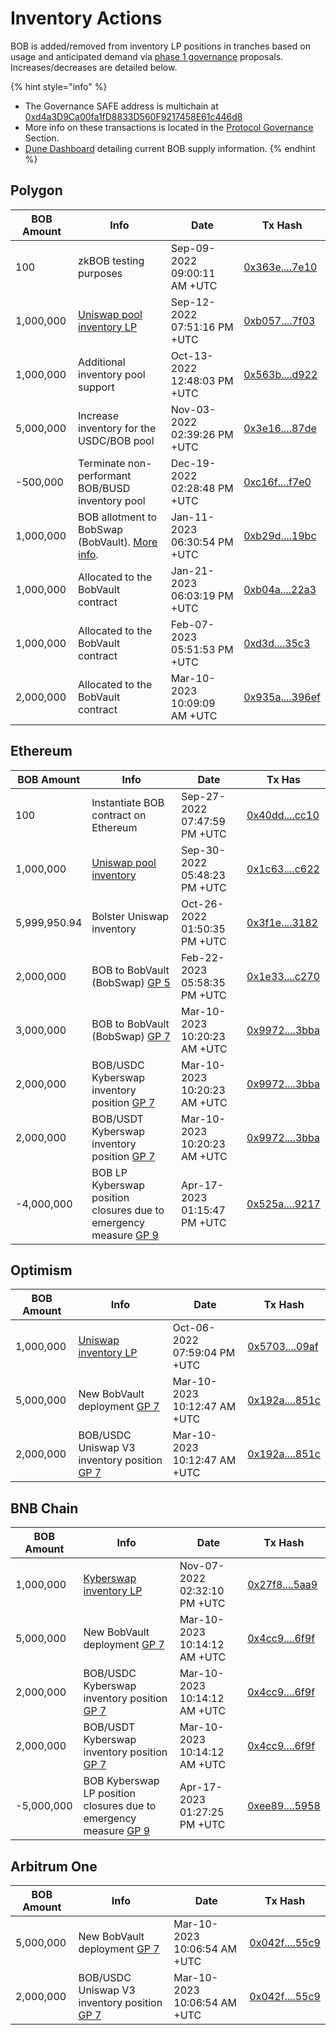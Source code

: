 # Inventory Actions

BOB is added/removed from inventory LP positions in tranches based on usage and anticipated demand via [phase 1 governance](../bob-dao.md#beta-phase-1) proposals. Increases/decreases are detailed below.

{% hint style="info" %}
* The Governance SAFE address is multichain at [0xd4a3D9Ca00fa1fD8833D560F9217458E61c446d8](https://app.safe.global/matic:0xd4a3D9Ca00fa1fD8833D560F9217458E61c446d8/home)
* More info on these transactions is located in the [Protocol Governance](../protocol-governance/) Section.
* [Dune Dashboard](https://dune.com/maxaleks/bob-stable-token) detailing current BOB supply information.
{% endhint %}

## Polygon

| BOB Amount | Info                                                                                                                      | Date                         | Tx Hash                                                                                                          |
| ---------- | ------------------------------------------------------------------------------------------------------------------------- | ---------------------------- | ---------------------------------------------------------------------------------------------------------------- |
| 100        | zkBOB testing purposes                                                                                                    | Sep-09-2022 09:00:11 AM +UTC | [0x363e....7e10](https://polygonscan.com/tx/0x363eabc1c221a6a85cbb77c1b6e556f7db853ddb439774a6089871da1bd37e10)  |
| 1,000,000  | [Uniswap pool inventory LP](https://zkbob.page.link/getBOB)                                                               | Sep-12-2022 07:51:16 PM +UTC | [0xb057....7f03](https://polygonscan.com/tx/0xb0574223b2c7be69999a4204e1e414179fa7f88f48df3a37ba55725706567f03)  |
| 1,000,000  | Additional inventory pool support                                                                                         | Oct-13-2022 12:48:03 PM +UTC | [0x563b....d922](https://polygonscan.com/tx/0x563b56bf3a1c9dd6f2e5f6bc12feae5df7f80801ee9b276efcfd83871c3bd922)  |
| 5,000,000  | Increase inventory for the USDC/BOB pool                                                                                  | Nov-03-2022 02:39:26 PM +UTC | [0x3e16....87de](https://polygonscan.com/tx/0x3e168dc82de33894c85f5f1f4e68afb0e25f43cc6685d8f9307fd4c9a12787de)  |
| -500,000   | Terminate non-performant BOB/BUSD inventory pool                                                                          | Dec-19-2022 02:28:48 PM +UTC | [0xc16f....f7e0](https://polygonscan.com/tx/0xc16f02ff1a29be8db6a076d94d0593abf880542eea6e8a75eb93c9228e5ef7e0)  |
| 1,000,000  | BOB allotment to  BobSwap (BobVault). [More info](../protocol-governance/gp-3-enable-bobvault-bobswap-for-public-use.md). | Jan-11-2023 06:30:54 PM +UTC | [0xb29d....19bc](https://polygonscan.com/tx/0xb29d804f5d2324a458dbbaff2c5da7d5e73c286bf42891f5816b030dfac119bc)  |
| 1,000,000  | Allocated to the BobVault contract                                                                                        | Jan-21-2023 06:03:19 PM +UTC | [0xb04a....22a3](https://polygonscan.com/tx/0xb04ad6ad2e2a050e0130ee7cba8722eb2472b6bd19beb499d77e8fde81ea22a3)  |
| 1,000,000  | Allocated to the BobVault contract                                                                                        | Feb-07-2023 05:51:53 PM +UTC | [0xd3d....35c3](https://polygonscan.com/tx/0xd3ded6606bf47934d1fadb7e3c9561139b65c5cfed9ca8a1ad3ca2386f1935c3)   |
| 2,000,000  | Allocated to the BobVault contract                                                                                        | Mar-10-2023 10:09:09 AM +UTC | [0x935a....396ef](https://polygonscan.com/tx/0x935a74e368b93fa539f5320629dd687e55aaeecd91ebca9e1bfdb185c00396ef) |

## Ethereum&#x20;

| BOB Amount   | Info                                                                                                                                                                                          | Date                         | Tx Has                                                                                                       |
| ------------ | --------------------------------------------------------------------------------------------------------------------------------------------------------------------------------------------- | ---------------------------- | ------------------------------------------------------------------------------------------------------------ |
| 100          | Instantiate BOB contract on Ethereum                                                                                                                                                          | Sep-27-2022 07:47:59 PM +UTC | [0x40dd....cc10](https://etherscan.io/tx/0x40dd99372285c6c2447718d12f4090daf257c076e5f65a4fba08e43b7f52cc10) |
| 1,000,000    | [Uniswap pool inventory](https://app.uniswap.org/#/swap/?chain=ethereum\&inputCurrency=0xA0b86991c6218b36c1d19D4a2e9Eb0cE3606eB48\&outputCurrency=0xB0B195aEFA3650A6908f15CdaC7D92F8a5791B0B) | Sep-30-2022 05:48:23 PM +UTC | [0x1c63....c622](https://etherscan.io/tx/0x1c63241d212dc7f5f64d7e684d256582172022872e08a8685cb3dc353668c622) |
| 5,999,950.94 | Bolster Uniswap inventory                                                                                                                                                                     | Oct-26-2022 01:50:35 PM +UTC | [0x3f1e....3182](https://etherscan.io/tx/0x3f1e4fafd917ec97540a047f5b042ccdb14b6d2971552bc98e450d6812623182) |
| 2,000,000    | BOB to BobVault (BobSwap) [GP 5](../protocol-governance/gp-5-enable-bobvault-bobswap-on-ethereum-mainnet.md)                                                                                  | Feb-22-2023 05:58:35 PM +UTC | [0x1e33....c270](https://etherscan.io/tx/0x1e33247389a04b8ffea082267821a9ccf2d79826812035d1256cb60b477bc270) |
| 3,000,000    | BOB to BobVault (BobSwap) [GP 7](../protocol-governance/gp-7-increase-multi-chain-inventory-and-update-bobswap.md)                                                                            | Mar-10-2023 10:20:23 AM +UTC | [0x9972....3bba](https://etherscan.io/tx/0x9972a9f4294531d0bffc96eb795e35539b0a20a83956b07d39a9887831c03bba) |
| 2,000,000    | BOB/USDC Kyberswap inventory position [GP 7](../protocol-governance/gp-7-increase-multi-chain-inventory-and-update-bobswap.md)                                                                | Mar-10-2023 10:20:23 AM +UTC | [0x9972....3bba](https://etherscan.io/tx/0x9972a9f4294531d0bffc96eb795e35539b0a20a83956b07d39a9887831c03bba) |
| 2,000,000    | BOB/USDT Kyberswap inventory position [GP 7](../protocol-governance/gp-7-increase-multi-chain-inventory-and-update-bobswap.md)                                                                | Mar-10-2023 10:20:23 AM +UTC | [0x9972....3bba](https://etherscan.io/tx/0x9972a9f4294531d0bffc96eb795e35539b0a20a83956b07d39a9887831c03bba) |
| -4,000,000   | BOB LP Kyberswap position closures due to emergency measure [GP 9](../protocol-governance/gp-9-deactivate-kyberswap-inventory-pairs-emergency-measure.md)                                     | Apr-17-2023 01:15:47 PM +UTC | [0x525a....9217](https://etherscan.io/tx/0x525a434a05668791df3826d1bfe937658f8c52969dcb9b5fcc7815d0eb1c9217) |

## Optimism

| BOB Amount | Info                                                                                                                                                                                        | Date                         | Tx Hash                                                                                                                 |
| ---------- | ------------------------------------------------------------------------------------------------------------------------------------------------------------------------------------------- | ---------------------------- | ----------------------------------------------------------------------------------------------------------------------- |
| 1,000,000  | [Uniswap inventory LP](https://app.uniswap.org/#/swap/?chain=optimism\&inputCurrency=0xA0b86991c6218b36c1d19D4a2e9Eb0cE3606eB48\&outputCurrency=0xB0B195aEFA3650A6908f15CdaC7D92F8a5791B0B) | Oct-06-2022 07:59:04 PM +UTC | [0x5703....09af](https://optimistic.etherscan.io/tx/0x57039c5a011c6a41f5e89e8928adafe2e964d20c005b2114eb73687a0cff09af) |
| 5,000,000  | New BobVault deployment  [GP 7](../protocol-governance/gp-7-increase-multi-chain-inventory-and-update-bobswap.md)                                                                           | Mar-10-2023 10:12:47 AM +UTC | [0x192a....851c](https://optimistic.etherscan.io/tx/0x192aeefa67c2a47a9e4727807f573e81510939989ea0de6295d2df1eaeb7851c) |
| 2,000,000  | BOB/USDC Uniswap V3 inventory position  [GP 7](../protocol-governance/gp-7-increase-multi-chain-inventory-and-update-bobswap.md)                                                            | Mar-10-2023 10:12:47 AM +UTC | [0x192a....851c](https://optimistic.etherscan.io/tx/0x192aeefa67c2a47a9e4727807f573e81510939989ea0de6295d2df1eaeb7851c) |

## BNB Chain

| BOB Amount | Info                                                                                                                                                      | Date                         | Tx Hash                                                                                                     |
| ---------- | --------------------------------------------------------------------------------------------------------------------------------------------------------- | ---------------------------- | ----------------------------------------------------------------------------------------------------------- |
| 1,000,000  | [Kyberswap inventory LP](https://kyberswap.com/swap/bnb/bob-to-usdc)                                                                                      | Nov-07-2022 02:32:10 PM +UTC | [0x27f8....5aa9](https://bscscan.com/tx/0x27f833734e9b3f018ff6b903fe856bf2bbc3a853aa585b5836c6e22308975aa9) |
| 5,000,000  | New BobVault deployment  [GP 7](../protocol-governance/gp-7-increase-multi-chain-inventory-and-update-bobswap.md)                                         | Mar-10-2023 10:14:12 AM +UTC | [0x4cc9....6f9f](https://bscscan.com/tx/0x4cc92a608c8d3f8c8e150d22d9038a5fe16a1b2e657a59289441d21778556f9f) |
| 2,000,000  | BOB/USDC Kyberswap inventory position [GP 7](../protocol-governance/gp-7-increase-multi-chain-inventory-and-update-bobswap.md)                            | Mar-10-2023 10:14:12 AM +UTC | [0x4cc9....6f9f](https://bscscan.com/tx/0x4cc92a608c8d3f8c8e150d22d9038a5fe16a1b2e657a59289441d21778556f9f) |
| 2,000,000  | BOB/USDT Kyberswap inventory position [GP 7](../protocol-governance/gp-7-increase-multi-chain-inventory-and-update-bobswap.md)                            | Mar-10-2023 10:14:12 AM +UTC | [0x4cc9....6f9f](https://bscscan.com/tx/0x4cc92a608c8d3f8c8e150d22d9038a5fe16a1b2e657a59289441d21778556f9f) |
| -5,000,000 | BOB Kyberswap LP position closures due to emergency measure [GP 9](../protocol-governance/gp-9-deactivate-kyberswap-inventory-pairs-emergency-measure.md) | Apr-17-2023 01:27:25 PM +UTC | [0xee89....5958](https://bscscan.com/tx/0xee898220f074fb750d71777f7d8514a0f1b86c9fcff9576a319875eedb805958) |

## Arbitrum One

| BOB Amount | Info                                                                                                                             | Date                         | Tx Hash                                                                                                     |
| ---------- | -------------------------------------------------------------------------------------------------------------------------------- | ---------------------------- | ----------------------------------------------------------------------------------------------------------- |
| 5,000,000  | New BobVault deployment  [GP 7](../protocol-governance/gp-7-increase-multi-chain-inventory-and-update-bobswap.md)                | Mar-10-2023 10:06:54 AM +UTC | [0x042f....55c9](https://arbiscan.io/tx/0x042f31f4d0a43e3c5626695b086a403981c043ce6cb1d4653bd100aedd9155c9) |
| 2,000,000  | BOB/USDC Uniswap V3 inventory position  [GP 7](../protocol-governance/gp-7-increase-multi-chain-inventory-and-update-bobswap.md) | Mar-10-2023 10:06:54 AM +UTC | [0x042f....55c9](https://arbiscan.io/tx/0x042f31f4d0a43e3c5626695b086a403981c043ce6cb1d4653bd100aedd9155c9) |
